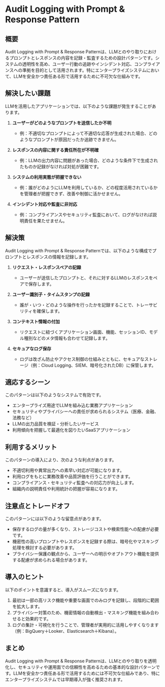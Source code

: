 # Audit Logging with Prompt & Response Pattern

## 概要
Audit Logging with Prompt & Response Patternは、LLMとのやり取りにおけるプロンプトとレスポンスの内容を記録・監査するための設計パターンです。システムの透明性を高め、ユーザー行動の追跡やインシデント対応、コンプライアンスへの準拠を目的として活用されます。特にエンタープライズシステムにおいて、LLMを安全かつ責任ある形で活用するために不可欠な仕組みです。

## 解決したい課題
LLMを活用したアプリケーションでは、以下のような課題が発生することがあります。

1. **ユーザーがどのようなプロンプトを送信したか不明**
   - 例：不適切なプロンプトによって不適切な応答が生成された場合、どのようなプロンプトが原因だったか追跡できません。

2. **レスポンスの内容に関する責任所在が不明確**
   - 例：LLMの出力内容に問題があった場合、どのような条件下で生成されたものか記録がなければ対処が困難です。

3. **システムの利用実態が把握できない**
   - 例：誰がどのようにLLMを利用しているか、どの程度活用されているかを管理者が把握できず、改善や制御に活かせません。

4. **インシデント対応や監査に非対応**
   - 例：コンプライアンスやセキュリティ監査において、ログがなければ説明責任を果たせません。

## 解決策
Audit Logging with Prompt & Response Patternでは、以下のような構成でプロンプトとレスポンスの情報を記録します。

1. **リクエスト・レスポンスペアの記録**
   - ユーザーが送信したプロンプトと、それに対するLLMのレスポンスをペアで保存します。

2. **ユーザー識別子・タイムスタンプの記録**
   - 誰が・いつ・どのような操作を行ったかを記録することで、トレーサビリティを確保します。

3. **コンテキスト情報の付加**
   - リクエストに紐づくアプリケーション画面、機能、セッションID、モデル種別などのメタ情報も合わせて記録します。

4. **セキュアなログ保存**
   - ログは改ざん防止やアクセス制御の仕組みとともに、セキュアなストレージ（例：Cloud Logging、SIEM、暗号化されたDB）に保管します。

## 適応するシーン
このパターンは以下のようなシステムで有効です。

- エンタープライズ用途でLLMを組み込む業務アプリケーション
- セキュリティやプライバシーへの責任が求められるシステム（医療、金融、法務など）
- LLMの出力品質を検証・分析したいサービス
- 利用傾向を把握して最適化を図りたいSaaSアプリケーション

## 利用するメリット
このパターンの導入により、次のような利点があります。

- 不適切利用や異常出力への素早い対応が可能になります。
- 利用ログをもとに業務改善や品質評価を行うことができます。
- コンプライアンス・セキュリティ監査への対応力が向上します。
- 組織内の説明責任や利用統計の把握が容易になります。

## 注意点とトレードオフ
このパターンには以下のような留意点があります。

- 保存するログの量が多くなり、ストレージコストや検索性能への配慮が必要です。
- 機密性の高いプロンプトやレスポンスを記録する際は、暗号化やマスキング処理を検討する必要があります。
- プライバシー保護の観点から、ユーザーへの明示やオプトアウト機能を提供する配慮が求められる場合があります。

## 導入のヒント
以下のポイントを意識すると、導入がスムーズになります。

1. 最初は一部の高リスク機能や重要な画面でのみログを記録し、段階的に範囲を拡大します。
2. プライバシー対策のため、機密情報の自動検出・マスキング機能を組み合わせると効果的です。
3. ログの集計・可視化を行うことで、管理者が実用的に活用しやすくなります（例：BigQuery＋Looker、Elasticsearch＋Kibana）。

## まとめ
Audit Logging with Prompt & Response Patternは、LLMとのやり取りを透明化し、セキュリティや運用面での信頼性を高めるための基本的な設計パターンです。LLMを安全かつ責任ある形で活用するためには不可欠な仕組みであり、特にエンタープライズシステムでは早期導入が強く推奨されます。